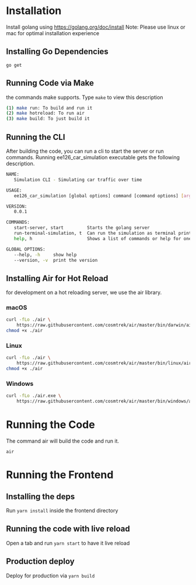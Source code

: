# Installation
Install golang using https://golang.org/doc/install
Note: Please use linux or mac for optimal installation experience

## Installing Go Dependencies
```
go get
```
## Running Code via Make
the commands make supports. Type `make` to view this description
```sh
(1) make run: To build and run it
(2) make hotreload: To run air
(3) make build: To just build it
```
## Running the CLI
After building the code, you can run a cli to start the server or run commands.
Running ee126_car_simulation executable gets the following description.
```sh
NAME:
   Simulation CLI - Simulating car traffic over time

USAGE:
   ee126_car_simulation [global options] command [command options] [arguments...]

VERSION:
   0.0.1

COMMANDS:
   start-server, start         Starts the golang server
   run-terminal-simulation, t  Can run the simulation as terminal printouts for single lane simulation
   help, h                     Shows a list of commands or help for one command

GLOBAL OPTIONS:
   --help, -h     show help
   --version, -v  print the version
```

## Installing Air for Hot Reload
for development on a hot reloading server,  we use the air library.
### macOS
```sh
curl -fLo ./air \
    https://raw.githubusercontent.com/cosmtrek/air/master/bin/darwin/air
chmod +x ./air
```

### Linux
```sh
curl -fLo ./air \
    https://raw.githubusercontent.com/cosmtrek/air/master/bin/linux/air
chmod +x ./air
```

### Windows
```sh
curl -fLo ./air.exe \
    https://raw.githubusercontent.com/cosmtrek/air/master/bin/windows/air.exe
```

# Running the Code
The command air will build the code and run it.
```
air
```

# Running the Frontend

## Installing the deps
Run `yarn install` inside the frontend directory

## Running the code with live reload
Open a tab and run `yarn start` to have it live reload

## Production deploy
Deploy for production via `yarn build`

